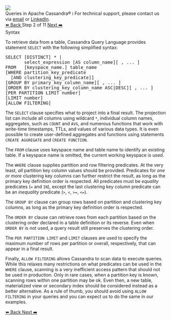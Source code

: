 <!-- TOP -->
<div class="top">
  <img src="https://datastax-academy.github.io/katapod-shared-assets/images/ds-academy-logo.svg" />
  <div class="scenario-title-section">
    <span class="scenario-title">Queries in Apache Cassandra®</span>
    <span class="scenario-subtitle">ℹ️ For technical support, please contact us via <a href="mailto:aleksandr.volochnev@datastax.com">email</a> or <a href="https://dtsx.io/aleks">LinkedIn</a>.</span>
  </div>
</div>

<!-- NAVIGATION -->
<div id="navigation-top" class="navigation-top">
 <a href='command:katapod.loadPage?[{"step":"step1-astra"}]'
   class="btn btn-dark navigation-top-left">⬅️ Back
 </a>
<span class="step-count"> Step 2 of 11</span>
 <a href='command:katapod.loadPage?[{"step":"step3-astra"}]' 
    class="btn btn-dark navigation-top-right">Next ➡️
  </a>
</div>

<!-- CONTENT -->

<div class="step-title">Syntax</div>

To retrieve data from a table, Cassandra Query Language provides statement `SELECT` with the following simplified syntax:

<pre class="non-executable-code">
SELECT [DISTINCT] * | 
       select_expression [AS column_name][ , ... ]
FROM   [keyspace_name.] table_name 
[WHERE partition_key_predicate
  [AND clustering_key_predicate]] 
[GROUP BY primary_key_column_name][ , ... ]
[ORDER BY clustering_key_column_name ASC|DESC][ , ... ]
[PER PARTITION LIMIT number]
[LIMIT number]
[ALLOW FILTERING]
</pre>

The `SELECT` clause specifies what to project into a final result. The projection list can include all columns using wildcard `*`, 
individual column names, aggregates, such as `COUNT` and `AVG`, and numerous functions that work with write-time timestamps,
TTLs, and values of various data types. It is even possible to create user-defined aggregates and functions using 
statements `CREATE AGGREGATE` and `CREATE FUNCTION`.

The `FROM` clause uses keyspace name and table name to identify an existing table. 
If a keyspace name is omitted, the current working keyspace is used.

The `WHERE` clause supplies partition and row filtering predicates. At the very least, 
*all* partition key column values should be provided. Predicates for *one or more* clustering key columns can 
further restrict the result, as long as the primary key definition order is respected. All predicates must be *equality* predicates (`=` and `IN`), 
except the last clustering key column predicate can be an *inequality* predicate (`>`, `<`, `>=`, `<=`).

The `GROUP BY` clause can group rows based on partition and clustering key columns, as long as the primary key definition order is respected.

The `ORDER BY` clause can retrieve rows from each partition based on the clustering order declared in a table definition or its reverse.
Even when `ORDER BY` is not used, a query result still preserves the clustering order.

The `PER PARTITION LIMIT` and `LIMIT` clauses are used to specify the maximum number of rows per partition or overall, respectively, 
that can appear in a final result.

Finally, `ALLOW FILTERING` allows Cassandra to scan data to execute queries. While this relaxes many restrictions on what predicates can be used in the `WHERE` clause, 
scanning is a very inefficient access pattern that should not be used in production. Only in rare cases, when a partition key is known, 
scanning rows within one partition may be ok. Even then, a new table, materialized view or secondary index should be considered instead as a better alternative. 
As a rule of thumb, you should avoid using `ALLOW FILTERING` in your queries and you can expect us to do the same in our examples.

<!-- NAVIGATION -->
<div id="navigation-bottom" class="navigation-bottom">
 <a href='command:katapod.loadPage?[{"step":"step1-astra"}]'
   class="btn btn-dark navigation-bottom-left">⬅️ Back
 </a>
 <a href='command:katapod.loadPage?[{"step":"step3-astra"}]'
    class="btn btn-dark navigation-bottom-right">Next ➡️
  </a>
</div>
